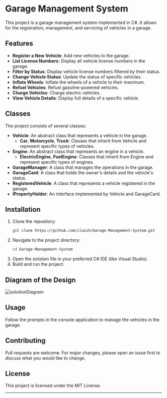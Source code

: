 # Garage Management System 

This project is a garage management system implemented in C#. It allows for the registration, management, and servicing of vehicles in a garage.

## Features

- **Register a New Vehicle**: Add new vehicles to the garage.
- **List License Numbers**: Display all vehicle license numbers in the garage.
- **Filter by Status**: Display vehicle license numbers filtered by their status.
- **Change Vehicle Status**: Update the status of specific vehicles.
- **Inflate Wheels**: Inflate the wheels of a vehicle to their maximum.
- **Refuel Vehicles**: Refuel gasoline-powered vehicles.
- **Charge Vehicles**: Charge electric vehicles.
- **View Vehicle Details**: Display full details of a specific vehicle.

## Classes

The project consists of several classes:

- **Vehicle**: An abstract class that represents a vehicle in the garage.
  - **Car**, **Motorcycle**, **Truck**: Classes that inherit from Vehicle and represent specific types of vehicles.
- **Engine**: An abstract class that represents an engine in a vehicle.
  - **ElectricEngine**, **FuelEngine**: Classes that inherit from Engine and represent specific types of engines.
- **GarageManager**: A class that manages the operations in the garage.
- **GarageCard**: A class that holds the owner's details and the vehicle's status.
- **RegisteredVehicle**: A class that represents a vehicle registered in the garage.
- **IPropertyHolder**: An interface implemented by Vehicle and GarageCard.

## Installation

1. Clone the repository:
    ```bash
    git clone https://github.com/ilaish/Garage-Management-System.git
    ```
2. Navigate to the project directory:
    ```bash
    cd Garage-Management-System
    ```
3. Open the solution file in your preferred C# IDE (like Visual Studio).
4. Build and run the project.

## Diagram of the Design

![solutionDiagram](https://github.com/ilaish/Garage-Management-System/assets/47937649/dbfa1383-29fa-4b1f-8d6c-6e9670b82593)

## Usage

Follow the prompts in the console application to manage the vehicles in the garage.

## Contributing

Pull requests are welcome. For major changes, please open an issue first to discuss what you would like to change.

## License

This project is licensed under the MIT License.

---
